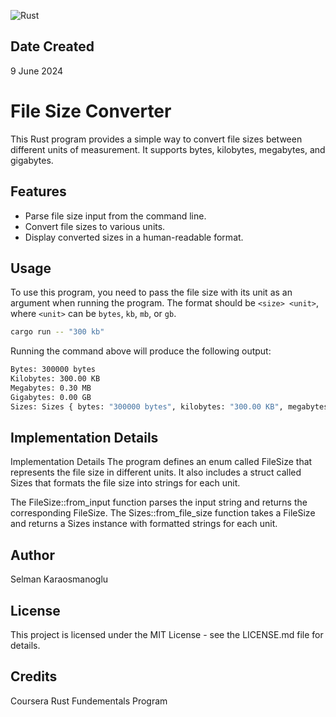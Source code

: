 ![Rust](https://img.shields.io/badge/rust-%23000000.svg?style=for-the-badge&logo=rust&logoColor=white)
## Date Created

9 June 2024

# File Size Converter

This Rust program provides a simple way to convert file sizes between different units of measurement. It supports bytes, kilobytes, megabytes, and gigabytes.

## Features

- Parse file size input from the command line.
- Convert file sizes to various units.
- Display converted sizes in a human-readable format.

## Usage

To use this program, you need to pass the file size with its unit as an argument when running the program. The format should be `<size> <unit>`, where `<unit>` can be `bytes`, `kb`, `mb`, or `gb`.

```bash
cargo run -- "300 kb"
```

Running the command above will produce the following output:

```bash
Bytes: 300000 bytes
Kilobytes: 300.00 KB
Megabytes: 0.30 MB
Gigabytes: 0.00 GB
Sizes: Sizes { bytes: "300000 bytes", kilobytes: "300.00 KB", megabytes: "0.30 MB", gigabytes: "0.00 GB" }
```

## Implementation Details

Implementation Details
The program defines an enum called FileSize that represents the file size in different units. It also includes a struct called Sizes that formats the file size into strings for each unit.

The FileSize::from_input function parses the input string and returns the corresponding FileSize. The Sizes::from_file_size function takes a FileSize and returns a Sizes instance with formatted strings for each unit.

## Author
Selman Karaosmanoglu

## License

This project is licensed under the MIT License - see the LICENSE.md file for details.

## Credits

Coursera Rust Fundementals Program